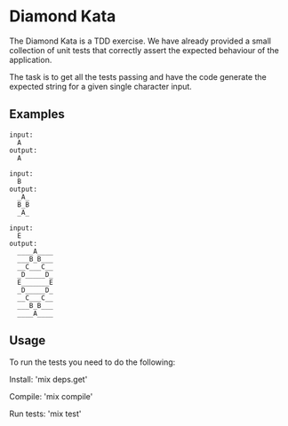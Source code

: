 Diamond Kata
============

The Diamond Kata is a TDD exercise. We have already provided a small collection of unit tests that
correctly assert the expected behaviour of the application.

The task is to get all the tests passing and have the code generate the expected string for a given
single character input.

Examples
--------

    input:
      A
    output:
      A

    input:
      B
    output:
      _A_
      B_B
      _A_

    input:
      E
    output:
      ____A____
      ___B_B___
      __C___C__
      _D_____D_
      E_______E
      _D_____D_
      __C___C__
      ___B_B___
      ____A____


Usage
-----

To run the tests you need to do the following:

Install: 'mix deps.get'

Compile: 'mix compile'

Run tests: 'mix test'

